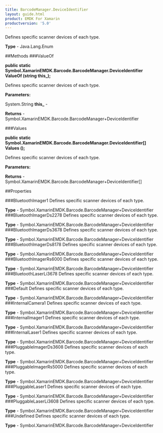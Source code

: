 ```yaml
---
title: BarcodeManager.DeviceIdentifier
layout: guide.html
product: EMDK For Xamarin 
productversion: '5.0' 
---
```

Defines specific scanner devices of each type.

**Type** - Java.Lang.Enum

##Methods
###ValueOf

**public static Symbol.XamarinEMDK.Barcode.BarcodeManager.DeviceIdentifier ValueOf (string this_);**

Defines specific scanner devices of each type.

**Parameters:**

System.String **this_**  - 

**Returns** - Symbol.XamarinEMDK.Barcode.BarcodeManager+DeviceIdentifier

###Values

**public static Symbol.XamarinEMDK.Barcode.BarcodeManager.DeviceIdentifier[] Values ();**

Defines specific scanner devices of each type.

**Parameters:**

**Returns** - Symbol.XamarinEMDK.Barcode.BarcodeManager+DeviceIdentifier[]

##Properties

###BluetoothImager1
Defines specific scanner devices of each type.

**Type** - Symbol.XamarinEMDK.Barcode.BarcodeManager+DeviceIdentifier
###BluetoothImagerDs2278
Defines specific scanner devices of each type.

**Type** - Symbol.XamarinEMDK.Barcode.BarcodeManager+DeviceIdentifier
###BluetoothImagerDs3678
Defines specific scanner devices of each type.

**Type** - Symbol.XamarinEMDK.Barcode.BarcodeManager+DeviceIdentifier
###BluetoothImagerDs8178
Defines specific scanner devices of each type.

**Type** - Symbol.XamarinEMDK.Barcode.BarcodeManager+DeviceIdentifier
###BluetoothImagerRs6000
Defines specific scanner devices of each type.

**Type** - Symbol.XamarinEMDK.Barcode.BarcodeManager+DeviceIdentifier
###BluetoothLaserLi3678
Defines specific scanner devices of each type.

**Type** - Symbol.XamarinEMDK.Barcode.BarcodeManager+DeviceIdentifier
###Default
Defines specific scanner devices of each type.

**Type** - Symbol.XamarinEMDK.Barcode.BarcodeManager+DeviceIdentifier
###InternalCamera1
Defines specific scanner devices of each type.

**Type** - Symbol.XamarinEMDK.Barcode.BarcodeManager+DeviceIdentifier
###InternalImager1
Defines specific scanner devices of each type.

**Type** - Symbol.XamarinEMDK.Barcode.BarcodeManager+DeviceIdentifier
###InternalLaser1
Defines specific scanner devices of each type.

**Type** - Symbol.XamarinEMDK.Barcode.BarcodeManager+DeviceIdentifier
###PluggableImagerDs3608
Defines specific scanner devices of each type.

**Type** - Symbol.XamarinEMDK.Barcode.BarcodeManager+DeviceIdentifier
###PluggableImagerRs5000
Defines specific scanner devices of each type.

**Type** - Symbol.XamarinEMDK.Barcode.BarcodeManager+DeviceIdentifier
###PluggableLaser1
Defines specific scanner devices of each type.

**Type** - Symbol.XamarinEMDK.Barcode.BarcodeManager+DeviceIdentifier
###PluggableLaserLi3608
Defines specific scanner devices of each type.

**Type** - Symbol.XamarinEMDK.Barcode.BarcodeManager+DeviceIdentifier
###Undefined
Defines specific scanner devices of each type.

**Type** - Symbol.XamarinEMDK.Barcode.BarcodeManager+DeviceIdentifier
